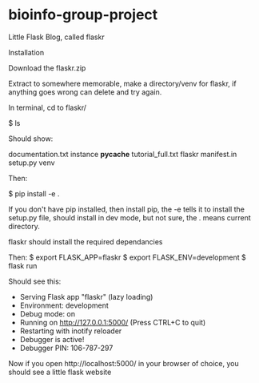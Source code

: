 # bioinfo-group-project


Little Flask Blog, called flaskr

Installation

Download the flaskr.zip

Extract to somewhere memorable, make a directory/venv for flaskr, if anything goes wrong can delete and try again.

In terminal, cd to flaskr/

$ ls

Should show: 

documentation.txt  instance     __pycache__  tutorial_full.txt
flaskr             manifest.in  setup.py     venv


Then:

$ pip install -e .

If you don't have pip installed, then install pip, the -e tells it to install the setup.py file, should install in dev mode, but not sure, the . means current directory.

flaskr should install the required dependancies


Then: 
$ export FLASK_APP=flaskr
$ export FLASK_ENV=development
$ flask run

Should see this:

 * Serving Flask app "flaskr" (lazy loading)
 * Environment: development
 * Debug mode: on
 * Running on http://127.0.0.1:5000/ (Press CTRL+C to quit)
 * Restarting with inotify reloader
 * Debugger is active!
 * Debugger PIN: 106-787-297


Now if you open http://localhost:5000/ in your browser of choice, you should see a little flask website

